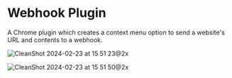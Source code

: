 # Webhook Plugin

A Chrome plugin which creates a context menu option to send a website's URL and contents to a webhook.

![CleanShot 2024-02-23 at 15 51 23@2x](https://github.com/tuckner/webhook-plugin/assets/8551704/686bc916-6f6b-4a27-a04c-c5d2e9e2ff37)

![CleanShot 2024-02-23 at 15 51 50@2x](https://github.com/tuckner/webhook-plugin/assets/8551704/ac9c0868-65a3-40e0-a276-814479433ac0)
